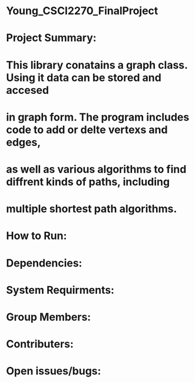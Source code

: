 # Young_CSCI2270_FinalProject
# Project Summary: 
# This library conatains a graph class. Using it data can be stored and accesed
# in graph form. The program includes code to add or delte vertexs and edges, 
# as well as various algorithms to find diffrent kinds of paths, including 
# multiple shortest path algorithms.
#
# How to Run:
# 
# Dependencies:
# 
# System Requirments:
# 
# Group Members:
# 
# Contributers:
# 
# Open issues/bugs:
# 

